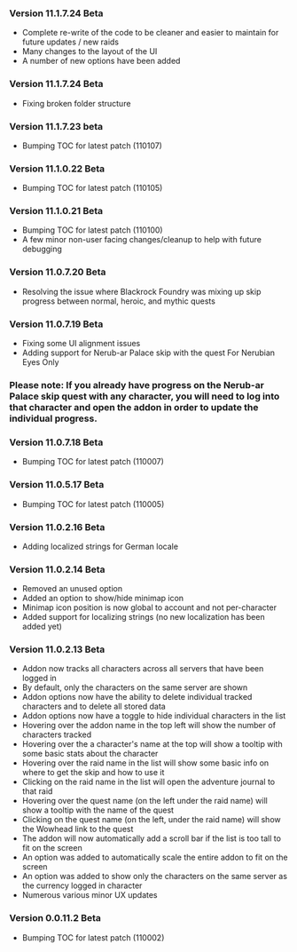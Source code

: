 ### Version 11.1.7.24 Beta

- Complete re-write of the code to be cleaner and easier to maintain for future updates / new raids
- Many changes to the layout of the UI
- A number of new options have been added


### Version 11.1.7.24 Beta

- Fixing broken folder structure


### Version 11.1.7.23 beta
- Bumping TOC for latest patch (110107)


### Version 11.1.0.22 Beta

- Bumping TOC for latest patch (110105)


### Version 11.1.0.21 Beta

- Bumping TOC for latest patch (110100)
- A few minor non-user facing changes/cleanup to help with future debugging


### Version 11.0.7.20 Beta

- Resolving the issue where Blackrock Foundry was mixing up skip progress between normal, heroic, and mythic quests


### Version 11.0.7.19 Beta

- Fixing some UI alignment issues
- Adding support for Nerub-ar Palace skip with the quest For Nerubian Eyes Only
### Please note: If you already have progress on the Nerub-ar Palace skip quest with any character, you will need to log into that character and open the addon in order to update the individual progress.


### Version 11.0.7.18 Beta

- Bumping TOC for latest patch (110007)


### Version 11.0.5.17 Beta

- Bumping TOC for latest patch (110005)


### Version 11.0.2.16 Beta

- Adding localized strings for German locale


### Version 11.0.2.14 Beta

- Removed an unused option
- Added an option to show/hide minimap icon
- Minimap icon position is now global to account and not per-character
- Added support for localizing strings (no new localization has been added yet)


### Version 11.0.2.13 Beta

- Addon now tracks all characters across all servers that have been logged in
- By default, only the characters on the same server are shown
- Addon options now have the ability to delete individual tracked characters and to delete all stored data
- Addon options now have a toggle to hide individual characters in the list
- Hovering over the addon name in the top left will show the number of characters tracked
- Hovering over the a character's name at the top will show a tooltip with some basic stats about the character
- Hovering over the raid name in the list will show some basic info on where to get the skip and how to use it
- Clicking on the raid name in the list will open the adventure journal to that raid
- Hovering over the quest name (on the left under the raid name) will show a tooltip with the name of the quest
- Clicking on the quest name (on the left, under the raid name) will show the Wowhead link to the quest
- The addon will now automatically add a scroll bar if the list is too tall to fit on the screen
- An option was added to automatically scale the entire addon to fit on the screen
- An option was added to show only the characters on the same server as the currency logged in character
- Numerous various minor UX updates


### Version 0.0.11.2 Beta

- Bumping TOC for latest patch (110002)